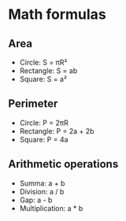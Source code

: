 # Math formulas
## Area
- Circle: S = πR²
- Rectangle: S = ab
- Square: S = a²

## Perimeter
- Circle: P = 2πR
- Rectangle: P = 2a + 2b
- Square: P = 4a

## Arithmetic operations
- Summa: a + b
- Division: a / b
- Gap: a - b
- Multiplication: a * b

